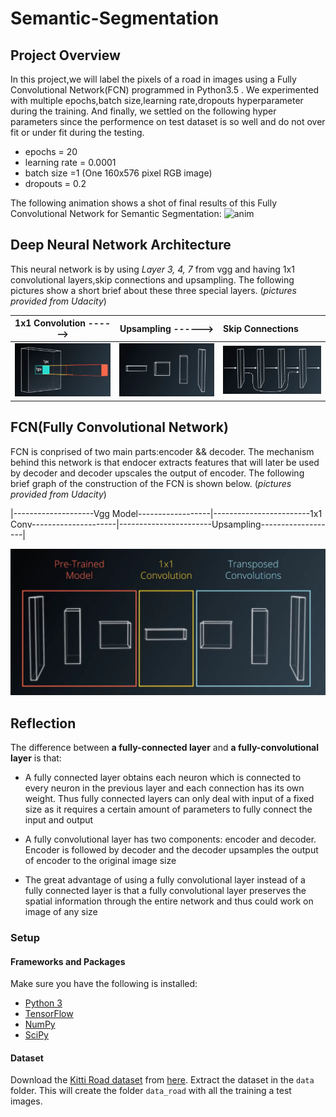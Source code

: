 
# Semantic-Segmentation

## Project Overview
In this project,we will label the pixels of a road in images using a Fully Convolutional Network(FCN) programmed in Python3.5 . We experimented with multiple epochs,batch size,learning rate,dropouts hyperparameter during the training. And finally, we settled on the following hyper parameters since the performence on test dataset is so well and do not over fit or under fit during the testing.

* epochs = 20
* learning rate = 0.0001
* batch size =1 (One 160x576 pixel RGB image)
* dropouts = 0.2


The following animation shows a shot of final results of this Fully Convolutional Network for Semantic Segmentation:
![anim](./sources/results.gif)


## Deep Neural Network Architecture

This neural network is by using *Layer 3, 4, 7* from vgg and having 1x1 convolutional layers,skip connections and upsampling. The following pictures show a short brief about these three special layers. (*pictures provided from Udacity*)

1x1 Convolution  ------>  |     Upsampling ------>        |      Skip Connections     |
:--------------------:|:---------------------:|:----------------------
![1x1conv](./sources/1x1conv.png)|![upsample](./sources/upsample.png)   |![skip](./sources/skipconnect.png)



## FCN(Fully Convolutional Network)
FCN is conprised of two main parts:encoder && decoder. The mechanism behind this network is that endocer extracts features that will later be used by decoder and decoder upscales the output of encoder. The following brief graph of the construction of the FCN is shown below. (*pictures provided from Udacity*)

|--------------------Vgg Model------------------|------------------------1x1 Conv---------------------|-----------------------Upsampling-------------------|

![fcn](./sources/fcn.png)

## Reflection

The difference between **a fully-connected layer** and **a fully-convolutional layer** is that:

* A fully connected layer obtains each neuron which is connected to every neuron in the previous layer and each connection has its own weight. Thus fully connected layers can only deal with input of a fixed size as it requires a certain amount of parameters to fully connect the input and output


* A fully convolutional layer has two components: encoder and decoder. Encoder is followed by decoder and the decoder upsamples the output of encoder to the original image size 



* The great advantage of using a fully convolutional layer instead of a fully connected layer is that a fully convolutional layer preserves the spatial information through the entire network and thus could work on image of any size

### Setup

#### Frameworks and Packages
Make sure you have the following is installed:
 - [Python 3](https://www.python.org/)
 - [TensorFlow](https://www.tensorflow.org/)
 - [NumPy](http://www.numpy.org/)
 - [SciPy](https://www.scipy.org/)

#### Dataset
Download the [Kitti Road dataset](http://www.cvlibs.net/datasets/kitti/eval_road.php) from [here](http://www.cvlibs.net/download.php?file=data_road.zip).  Extract the dataset in the `data` folder.  This will create the folder `data_road` with all the training a test images.



```python

```
